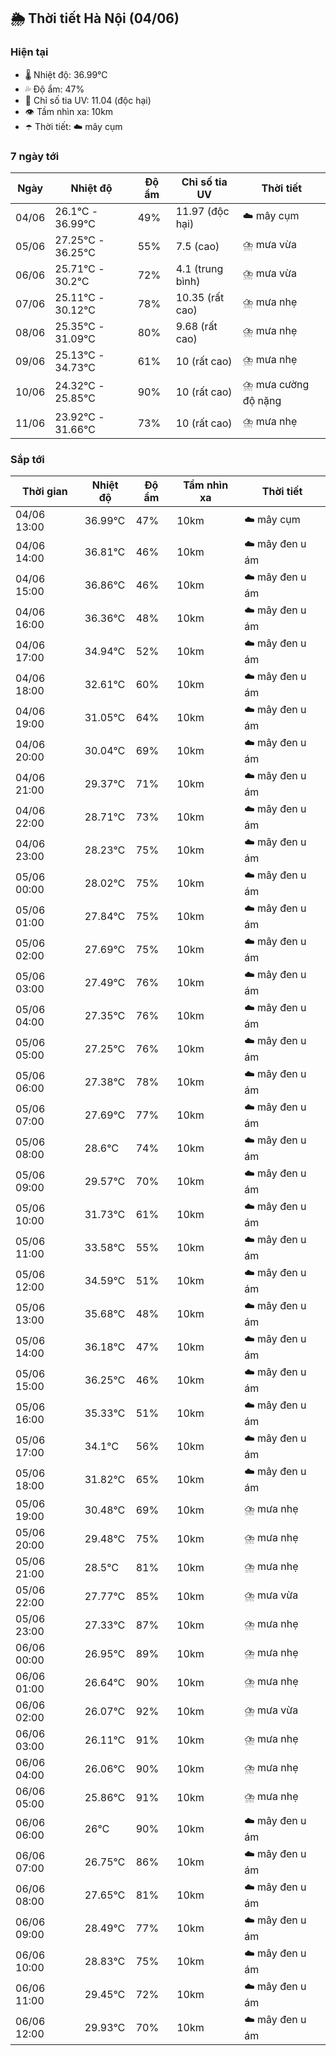 ## 🌦️ Thời tiết Hà Nội (04/06)

### Hiện tại

- 🌡️ Nhiệt độ: 36.99℃
- 💦 Độ ẩm: 47%
- 🌟 Chỉ số tia UV: 11.04 (độc hại)
- 👁️ Tầm nhìn xa: 10km
- ☂️ Thời tiết: ☁️ mây cụm

### 7 ngày tới

| Ngày | Nhiệt độ | Độ ẩm | Chỉ số tia UV | Thời tiết |
| --- | --- | --- | --- | --- |
| 04/06 | 26.1℃ - 36.99℃ | 49% | 11.97 (độc hại) | ☁️ mây cụm |
| 05/06 | 27.25℃ - 36.25℃ | 55% | 7.5 (cao) | ⛈️ mưa vừa |
| 06/06 | 25.71℃ - 30.2℃ | 72% | 4.1 (trung bình) | ⛈️ mưa vừa |
| 07/06 | 25.11℃ - 30.12℃ | 78% | 10.35 (rất cao) | ⛈️ mưa nhẹ |
| 08/06 | 25.35℃ - 31.09℃ | 80% | 9.68 (rất cao) | ⛈️ mưa nhẹ |
| 09/06 | 25.13℃ - 34.73℃ | 61% | 10 (rất cao) | ⛈️ mưa nhẹ |
| 10/06 | 24.32℃ - 25.85℃ | 90% | 10 (rất cao) | ⛈️ mưa cường độ nặng |
| 11/06 | 23.92℃ - 31.66℃ | 73% | 10 (rất cao) | ⛈️ mưa nhẹ |

### Sắp tới

| Thời gian | Nhiệt độ | Độ ẩm | Tầm nhìn xa | Thời tiết |
| --- | --- | --- | --- | --- |
| 04/06 13:00 | 36.99℃ | 47% | 10km | ☁️ mây cụm |
| 04/06 14:00 | 36.81℃ | 46% | 10km | ☁️ mây đen u ám |
| 04/06 15:00 | 36.86℃ | 46% | 10km | ☁️ mây đen u ám |
| 04/06 16:00 | 36.36℃ | 48% | 10km | ☁️ mây đen u ám |
| 04/06 17:00 | 34.94℃ | 52% | 10km | ☁️ mây đen u ám |
| 04/06 18:00 | 32.61℃ | 60% | 10km | ☁️ mây đen u ám |
| 04/06 19:00 | 31.05℃ | 64% | 10km | ☁️ mây đen u ám |
| 04/06 20:00 | 30.04℃ | 69% | 10km | ☁️ mây đen u ám |
| 04/06 21:00 | 29.37℃ | 71% | 10km | ☁️ mây đen u ám |
| 04/06 22:00 | 28.71℃ | 73% | 10km | ☁️ mây đen u ám |
| 04/06 23:00 | 28.23℃ | 75% | 10km | ☁️ mây đen u ám |
| 05/06 00:00 | 28.02℃ | 75% | 10km | ☁️ mây đen u ám |
| 05/06 01:00 | 27.84℃ | 75% | 10km | ☁️ mây đen u ám |
| 05/06 02:00 | 27.69℃ | 75% | 10km | ☁️ mây đen u ám |
| 05/06 03:00 | 27.49℃ | 76% | 10km | ☁️ mây đen u ám |
| 05/06 04:00 | 27.35℃ | 76% | 10km | ☁️ mây đen u ám |
| 05/06 05:00 | 27.25℃ | 76% | 10km | ☁️ mây đen u ám |
| 05/06 06:00 | 27.38℃ | 78% | 10km | ☁️ mây đen u ám |
| 05/06 07:00 | 27.69℃ | 77% | 10km | ☁️ mây đen u ám |
| 05/06 08:00 | 28.6℃ | 74% | 10km | ☁️ mây đen u ám |
| 05/06 09:00 | 29.57℃ | 70% | 10km | ☁️ mây đen u ám |
| 05/06 10:00 | 31.73℃ | 61% | 10km | ☁️ mây đen u ám |
| 05/06 11:00 | 33.58℃ | 55% | 10km | ☁️ mây đen u ám |
| 05/06 12:00 | 34.59℃ | 51% | 10km | ☁️ mây đen u ám |
| 05/06 13:00 | 35.68℃ | 48% | 10km | ☁️ mây đen u ám |
| 05/06 14:00 | 36.18℃ | 47% | 10km | ☁️ mây đen u ám |
| 05/06 15:00 | 36.25℃ | 46% | 10km | ☁️ mây đen u ám |
| 05/06 16:00 | 35.33℃ | 51% | 10km | ☁️ mây đen u ám |
| 05/06 17:00 | 34.1℃ | 56% | 10km | ☁️ mây đen u ám |
| 05/06 18:00 | 31.82℃ | 65% | 10km | ☁️ mây đen u ám |
| 05/06 19:00 | 30.48℃ | 69% | 10km | ⛈️ mưa nhẹ |
| 05/06 20:00 | 29.48℃ | 75% | 10km | ⛈️ mưa nhẹ |
| 05/06 21:00 | 28.5℃ | 81% | 10km | ⛈️ mưa nhẹ |
| 05/06 22:00 | 27.77℃ | 85% | 10km | ⛈️ mưa vừa |
| 05/06 23:00 | 27.33℃ | 87% | 10km | ⛈️ mưa nhẹ |
| 06/06 00:00 | 26.95℃ | 89% | 10km | ⛈️ mưa nhẹ |
| 06/06 01:00 | 26.64℃ | 90% | 10km | ⛈️ mưa nhẹ |
| 06/06 02:00 | 26.07℃ | 92% | 10km | ⛈️ mưa vừa |
| 06/06 03:00 | 26.11℃ | 91% | 10km | ⛈️ mưa nhẹ |
| 06/06 04:00 | 26.06℃ | 90% | 10km | ⛈️ mưa nhẹ |
| 06/06 05:00 | 25.86℃ | 91% | 10km | ⛈️ mưa nhẹ |
| 06/06 06:00 | 26℃ | 90% | 10km | ☁️ mây đen u ám |
| 06/06 07:00 | 26.75℃ | 86% | 10km | ☁️ mây đen u ám |
| 06/06 08:00 | 27.65℃ | 81% | 10km | ☁️ mây đen u ám |
| 06/06 09:00 | 28.49℃ | 77% | 10km | ☁️ mây đen u ám |
| 06/06 10:00 | 28.83℃ | 75% | 10km | ☁️ mây đen u ám |
| 06/06 11:00 | 29.45℃ | 72% | 10km | ☁️ mây đen u ám |
| 06/06 12:00 | 29.93℃ | 70% | 10km | ☁️ mây đen u ám |

